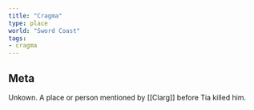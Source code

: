 ```yaml
---
title: "Cragma"
type: place
world: "Sword Coast"
tags: 
- cragma
---
```


## Meta

Unkown. 
A place or person mentioned by [[Clarg]] before Tia killed him. 